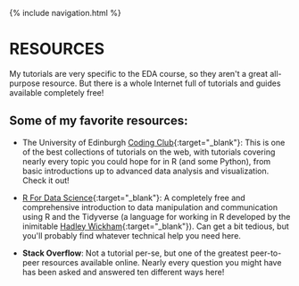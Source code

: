 {% include navigation.html %}


# RESOURCES

My tutorials are very specific to the EDA course, so they aren't a great all-purpose resource. But there is a whole Internet full of tutorials and guides available completely free!

## Some of my favorite resources:

- The University of Edinburgh [Coding Club](https://ourcodingclub.github.io/){:target="_blank"}: This is one of the best collections of tutorials on the web, with tutorials covering nearly every topic you could hope for in R (and some Python), from basic introductions up to advanced data analysis and visualization. Check it out!

- [R For Data Science](https://r4ds.had.co.nz/index.html){:target="_blank"}: A completely free and comprehensive introduction to data manipulation and communication using R and the Tidyverse (a language for working in R developed by the inimitable [Hadley Wickham](http://hadley.nz/){:target="_blank"}). Can get a bit tedious, but you'll probably find whatever technical help you need here.  

- **Stack Overflow**: Not a tutorial per-se, but one of the greatest peer-to-peer resources available online. Nearly every question you might have has been asked and answered ten different ways here! 